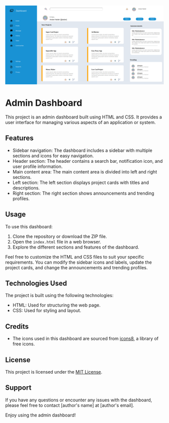![Image Alt Text](images/Screenshot%20from%202023-07-16%2014-07-57.png)

# Admin Dashboard

This project is an admin dashboard built using HTML and CSS. It provides a user interface for managing various aspects of an application or system.

## Features

- Sidebar navigation: The dashboard includes a sidebar with multiple sections and icons for easy navigation.
- Header section: The header contains a search bar, notification icon, and user profile information.
- Main content area: The main content area is divided into left and right sections.
- Left section: The left section displays project cards with titles and descriptions.
- Right section: The right section shows announcements and trending profiles.

## Usage

To use this dashboard:

1. Clone the repository or download the ZIP file.
2. Open the `index.html` file in a web browser.
3. Explore the different sections and features of the dashboard.

Feel free to customize the HTML and CSS files to suit your specific requirements. You can modify the sidebar icons and labels, update the project cards, and change the announcements and trending profiles.

## Technologies Used

The project is built using the following technologies:

- HTML: Used for structuring the web page.
- CSS: Used for styling and layout.

## Credits

- The icons used in this dashboard are sourced from [icons8](https://icons8.com/), a library of free icons.

## License

This project is licensed under the [MIT License](LICENSE).

## Support

If you have any questions or encounter any issues with the dashboard, please feel free to contact [author's name] at [author's email].

Enjoy using the admin dashboard!